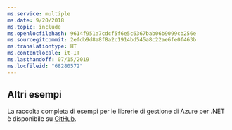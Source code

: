 ```yaml
---
ms.service: multiple
ms.date: 9/20/2018
ms.topic: include
ms.openlocfilehash: 9614f951a7cdcf5f6e5c6367bab06b9099cb256e
ms.sourcegitcommit: 2efdb9d8a8f8a2c1914bd545a8c22ae6fe0f463b
ms.translationtype: HT
ms.contentlocale: it-IT
ms.lasthandoff: 07/15/2019
ms.locfileid: "68280572"
---
```

## <a name="more-samples"></a>Altri esempi

La raccolta completa di esempi per le librerie di gestione di Azure per .NET è disponibile su [GitHub](https://github.com/Azure/azure-sdk-for-net/blob/Fluent/README.md#sample-code).